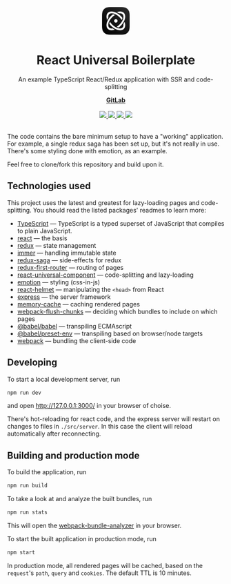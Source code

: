 <div align="center">
  <img src="public/favicon_192.png" alt="React Universal Boilerplate" width="64" height="64">
  <h1 align="center">React Universal Boilerplate</h1>
  <p>An example TypeScript React/Redux application with SSR and code-splitting</p>
  <a href="https://gitlab.com/iiroj/react-universal-boilerplate"><strong>GitLab</strong></a>
  <br/>
  <br/>
  <a href="https://gitlab.com/iiroj/react-universal-boilerplate">
    <img src="https://img.shields.io/github/package-json/v/iiroj/react-universal-boilerplate.svg?style=flat-square">
  </a>
  <a href="https://gitlab.com/iiroj/react-universal-boilerplate">
    <img src="https://img.shields.io/github/languages/code-size/iiroj/react-universal-boilerplate.svg?style=flat-square">
  </a>
  <a href="https://gitlab.com/iiroj/react-universal-boilerplate/blob/master/package.json">
    <img src="https://img.shields.io/david/iiroj/react-universal-boilerplate.svg?style=flat-square">
  </a>
  <a href="https://gitlab.com/iiroj/react-universal-boilerplate/blob/master/package.json">
    <img src="https://img.shields.io/david/dev/iiroj/react-universal-boilerplate.svg?style=flat-square">
  </a>
  <br/>
  <br/>
</div>

The code contains the bare minimum setup to have a "working" application. For example, a single redux saga has been set up, but it's not really in use. There's some styling done with emotion, as an example.

Feel free to clone/fork this repository and build upon it.

## Technologies used

This project uses the latest and greatest for lazy-loading pages and code-splitting. You should read the listed packages' readmes to learn more:

* [TypeScript](https://www.typescriptlang.org) — TypeScript is a typed superset of JavaScript that compiles to plain JavaScript.
* [react](https://github.com/facebook/react) — the basis
* [redux](https://github.com/reduxjs/redux) — state management
* [immer](https://github.com/mweststrate/immer) — handling immutable state
* [redux-saga](https://github.com/redux-saga/redux-saga) — side-effects for redux
* [redux-first-router](https://github.com/faceyspacey/redux-first-router) — routing of pages
* [react-universal-component](https://github.com/faceyspacey/react-universal-component) — code-splitting and lazy-loading
* [emotion](https://github.com/emotion-js/emotion) — styling (css-in-js)
* [react-helmet](https://github.com/nfl/react-helmet) — manipulating the `<head>` from React
* [express](https://github.com/expressjs/express) — the server framework
* [memory-cache](https://github.com/ptarjan/node-cache) — caching rendered pages
* [webpack-flush-chunks](https://github.com/faceyspacey/webpack-flush-chunks) — deciding which bundles to include on which pages
* [@babel/babel](https://github.com/babel/babel) — transpiling ECMAscript
* [@babel/preset-env](https://github.com/babel/babel/tree/master/packages/babel-preset-env) — transpiling based on browser/node targets
* [webpack](https://github.com/webpack/webpack) — bundling the client-side code

## Developing

To start a local development server, run

```bash
npm run dev
```

and open http://127.0.0.1:3000/ in your browser of choise.

There's hot-reloading for react code, and the express server will restart on changes to files in `./src/server`. In this case the client will reload automatically after reconnecting.

## Building and production mode

To build the application, run

```bash
npm run build
```

To take a look at and analyze the built bundles, run

```bash
npm run stats
```

This will open the [webpack-bundle-analyzer](https://github.com/webpack-contrib/webpack-bundle-analyzer) in your browser.

To start the built application in production mode, run

```bash
npm start
```

In production mode, all rendered pages will be cached, based on the `request`'s `path`, `query` and `cookies`. The default TTL is 10 minutes.
